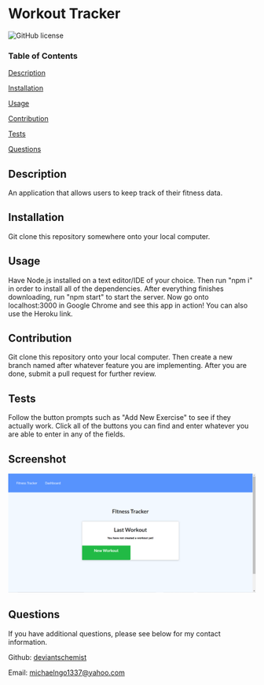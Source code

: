 
  # Workout Tracker

  
  ![GitHub license](https://img.shields.io/badge/license-None-blue.svg)

      

  ### Table of Contents
  [Description](https://github.com/DeviantSchemist/WorkoutTracker#description)

  [Installation](https://github.com/DeviantSchemist/WorkoutTracker#installation)

  [Usage](https://github.com/DeviantSchemist/WorkoutTracker#usage)

  [Contribution](https://github.com/DeviantSchemist/WorkoutTracker#contribution)

  [Tests](https://github.com/DeviantSchemist/WorkoutTracker#tests)

  [Questions](https://github.com/DeviantSchemist/WorkoutTracker#questions)

  ## Description
  An application that allows users to keep track of their fitness data.

  ## Installation
  Git clone this repository somewhere onto your local computer.

  ## Usage
  Have Node.js installed on a text editor/IDE of your choice. Then run "npm i" in order to install all of the dependencies. After everything finishes downloading, run "npm start" to start the server. Now go onto localhost:3000 in Google Chrome and see this app in action! You can also use the Heroku link.

  ## Contribution
  Git clone this repository onto your local computer. Then create a new branch named after whatever feature you are implementing. After you are done, submit a pull request for further review.

  ## Tests
  Follow the button prompts such as "Add New Exercise" to see if they actually work. Click all of the buttons you can find and enter whatever you are able to enter in any of the fields.

  ## Screenshot
  <img src="./WorkoutTracker.png" alt="Workout Tracker Application Picture" />

  ## Questions
  If you have additional questions, please see below for my contact information.

  Github: [deviantschemist](https://github.com/deviantschemist)

  Email: michaelngo1337@yahoo.com
  